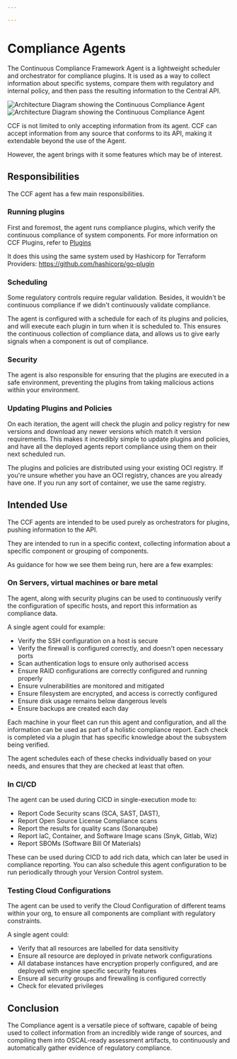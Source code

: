 ```yaml
---

---
```


# Compliance Agents

The Continuous Compliance Framework Agent is a lightweight scheduler and orchestrator for compliance plugins. It is used 
as a way to collect information about specific systems, compare them with regulatory and internal policy, and then pass 
the resulting information to the Central API.


![Architecture Diagram showing the Continuous Compliance Agent](/img/CCFAgentPluginLight.png#light)
![Architecture Diagram showing the Continuous Compliance Agent](/img/CCFAgentPluginDark.png#dark)

CCF is not limited to only accepting information from its agent. CCF can accept information from any source that 
conforms to its API, making it extendable beyond the use of the Agent. 

However, the agent brings with it some features which may be of interest. 

## Responsibilities

The CCF agent has a few main responsibilities.

### Running plugins

First and foremost, the agent runs compliance plugins, which verify the continuous compliance of system components. 
For more information on CCF Plugins, refer to [Plugins](./plugins)

It does this using the same system used by Hashicorp for Terraform Providers: https://github.com/hashicorp/go-plugin

### Scheduling

Some regulatory controls require regular validation. Besides, it wouldn't be continuous compliance if we didn't 
continuously validate compliance.

The agent is configured with a schedule for each of its plugins and policies, and will execute each plugin in turn
when it is scheduled to. This ensures the continuous collection of compliance data, and allows us to give early signals
when a component is out of compliance.

### Security

The agent is also responsible for ensuring that the plugins are executed in a safe environment, preventing the plugins
from taking malicious actions within your environment. 

### Updating Plugins and Policies

On each iteration, the agent will check the plugin and policy registry for new versions and download any newer versions
which match it version requirements. This makes it incredibly simple to update plugins and policies, and have all the
deployed agents report compliance using them on their next scheduled run. 

The plugins and policies are distributed using your existing OCI registry. If you're unsure whether you have an OCI
registry, chances are you already have one. If you run any sort of container, we use the same registry. 

## Intended Use

The CCF agents are intended to be used purely as orchestrators for plugins, pushing information to the API. 

They are intended to run in a specific context, collecting information about a specific component or grouping of 
components. 

As guidance for how we see them being run, here are a few examples: 

### On Servers, virtual machines or bare metal

The agent, along with security plugins can be used to continuously verify the configuration of specific hosts, 
and report this information as compliance data. 

A single agent could for example:
* Verify the SSH configuration on a host is secure
* Verify the firewall is configured correctly, and doesn't open necessary ports
* Scan authentication logs to ensure only authorised access
* Ensure RAID configurations are correctly configured and running properly
* Ensure vulnerabilities are monitored and mitigated
* Ensure filesystem are encrypted, and access is correctly configured
* Ensure disk usage remains below dangerous levels
* Ensure backups are created each day

Each machine in your fleet can run this agent and configuration, and all the information can be used as part of a
holistic compliance report. Each check is completed via a plugin that has specific knowledge about the subsystem being 
verified. 

The agent schedules each of these checks individually based on your needs, and ensures that they are checked at least 
that often.

### In CI/CD

The agent can be used during CICD in single-execution mode to:
* Report Code Security scans (SCA, SAST, DAST),
* Report Open Source License Compliance scans
* Report the results for quality scans (Sonarqube)
* Report IaC, Container, and Software Image scans (Snyk, Gitlab, Wiz)
* Report SBOMs (Software Bill Of Materials)

These can be used during CICD to add rich data, which can later be used in compliance reporting. You can also schedule
this agent configuration to be run periodically through your Version Control system. 

### Testing Cloud Configurations

The agent can be used to verify the Cloud Configuration of different teams within your org, to ensure all components
are compliant with regulatory constraints. 

A single agent could:
* Verify that all resources are labelled for data sensitivity
* Ensure all resource are deployed in private network configurations
* All database instances have encryption properly configured, and are deployed with engine specific security features
* Ensure all security groups and firewalling is configured correctly
* Check for elevated privileges

## Conclusion

The Compliance agent is a versatile piece of software, capable of being used to collect information from an incredibly
wide range of sources, and compiling them into OSCAL-ready assessment artifacts, to continuously and automatically
gather evidence of regulatory compliance.
